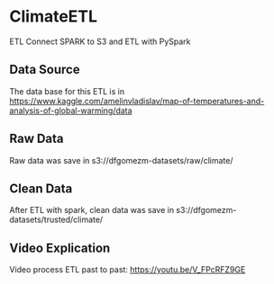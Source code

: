 # ClimateETL
ETL Connect SPARK to S3 and ETL with PySpark

## Data Source
The data base for this ETL is in https://www.kaggle.com/amelinvladislav/map-of-temperatures-and-analysis-of-global-warming/data 

## Raw Data
Raw data was save in s3://dfgomezm-datasets/raw/climate/ 

## Clean Data
After ETL with spark, clean data was save in s3://dfgomezm-datasets/trusted/climate/

## Video Explication
Video process ETL past to past:  https://youtu.be/V_FPcRFZ9GE
